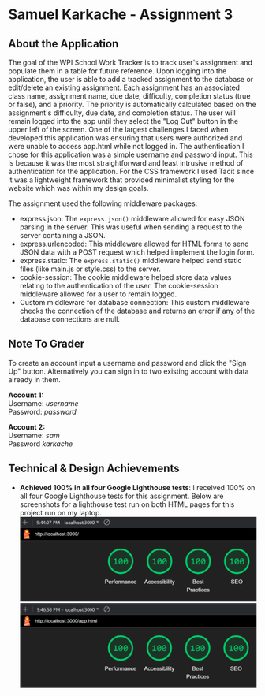 Samuel Karkache - Assignment 3
===

## About the Application
The goal of the WPI School Work Tracker is to track user's assignment and populate them in a table for future reference.
Upon logging into the application, the user is able to add a tracked assignment to the database or edit/delete an existing
assignment. Each assignment has an associated class name, assignment name, due date, difficulty, completion status (true or false),
and a priority. The priority is automatically calculated based on the assignment's difficulty, due date, and completion status. 
The user will remain logged into the app until they select the "Log Out" button in the upper left of the screen.
One of the largest challenges I faced when developed this application was ensuring that users were authorized and were unable 
to access app.html while not logged in. The authentication I chose for this application was a simple username and password 
input. This is because it was the most straightforward and least intrusive method of authentication for the application.
For the CSS framework I used Tacit since it was a lightweight framework that provided minimalist styling for the website
which was within my design goals. <br />

The assignment used the following middleware packages:
* express.json: The `express.json()` middleware allowed for easy JSON parsing in the server. This was useful when sending
a request to the server containing a JSON. 
* express.urlencoded: This middleware allowed for HTML forms to send JSON data with a POST request which helped implement 
the login form.
* express.static: The `express.static()` middleware helped send static files (like main.js or style.css) to the server.
* cookie-session: The cookie middleware helped store data values relating to the authentication of the user. The cookie-session
middleware allowed for a user to remain logged. 
* Custom middleware for database connection: This custom middleware checks the connection of the database and returns an 
error if any of the database connections are null.



## Note To Grader
To create an account input a username and password and click the "Sign Up" button. Alternatively you can sign in to
two existing account with data already in them.

**Account 1:** <br />
Username: _username_  <br />
Password: _password_  <br />

**Account 2:** <br />
Username: _sam_  <br />
Password _karkache_  <br />

## Technical & Design Achievements
- **Achieved 100% in all four Google Lighthouse tests**: I received 100% on all four Google Lighthouse tests for this
assignment. Below are screenshots for a lighthouse test run on both HTML pages for this project run on my laptop.
![Lighthouse Score for index.html](lighthouse-tests/lighthouse-index.png)
![Lighthouse Score for app.html](lighthouse-tests/lighthouse-app.png)
